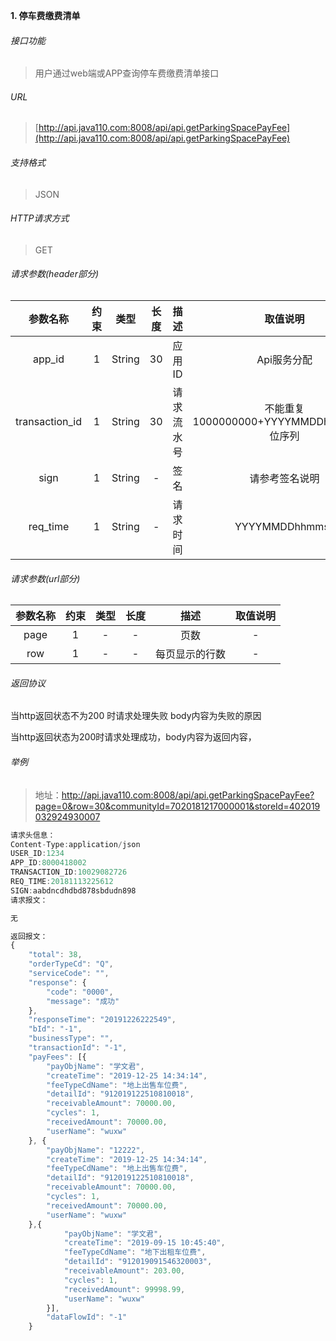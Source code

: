 

**1\. 停车费缴费清单**
###### 接口功能
> 用户通过web端或APP查询停车费缴费清单接口

###### URL
> [http://api.java110.com:8008/api/api.getParkingSpacePayFee](http://api.java110.com:8008/api/api.getParkingSpacePayFee)

###### 支持格式
> JSON

###### HTTP请求方式
> GET

###### 请求参数(header部分)
|参数名称|约束|类型|长度|描述|取值说明|
| :-: | :-: | :-: | :-: | :-: | :-:|
|app_id|1|String|30|应用ID|Api服务分配                      |
|transaction_id|1|String|30|请求流水号|不能重复 1000000000+YYYYMMDDhhmmss+6位序列 |
|sign|1|String|-|签名|请参考签名说明|
|req_time|1|String|-|请求时间|YYYYMMDDhhmmss|

###### 请求参数(url部分)
|参数名称|约束|类型|长度|描述|取值说明|
| :-: | :-: | :-: | :-: | :-: | :-: |
|page|1|-|-|页数|-|
|row|1|-|-|每页显示的行数|-|

###### 返回协议

当http返回状态不为200 时请求处理失败 body内容为失败的原因

当http返回状态为200时请求处理成功，body内容为返回内容，



###### 举例
> 地址：[http://api.java110.com:8008/api/api.getParkingSpacePayFee?page=0&row=30&communityId=7020181217000001&storeId=402019032924930007 ](http://api.java110.com:8008/api/api.getParkingSpacePayFee?page=0&row=30&communityId=7020181217000001&storeId=402019032924930007 )

``` javascript
请求头信息：
Content-Type:application/json
USER_ID:1234
APP_ID:8000418002
TRANSACTION_ID:10029082726
REQ_TIME:20181113225612
SIGN:aabdncdhdbd878sbdudn898
请求报文：

无

返回报文：
{
	"total": 38,
	"orderTypeCd": "Q",
	"serviceCode": "",
	"response": {
		"code": "0000",
		"message": "成功"
	},
	"responseTime": "20191226222549",
	"bId": "-1",
	"businessType": "",
	"transactionId": "-1",
	"payFees": [{
		"payObjName": "学文君",
		"createTime": "2019-12-25 14:34:14",
		"feeTypeCdName": "地上出售车位费",
		"detailId": "912019122510810018",
		"receivableAmount": 70000.00,
		"cycles": 1,
		"receivedAmount": 70000.00,
		"userName": "wuxw"
	}, {
		"payObjName": "12222",
		"createTime": "2019-12-25 14:34:14",
		"feeTypeCdName": "地上出售车位费",
		"detailId": "912019122510810018",
		"receivableAmount": 70000.00,
		"cycles": 1,
		"receivedAmount": 70000.00,
		"userName": "wuxw"
	},{
			"payObjName": "学文君",
			"createTime": "2019-09-15 10:45:40",
			"feeTypeCdName": "地下出租车位费",
			"detailId": "912019091546320003",
			"receivableAmount": 203.00,
			"cycles": 1,
			"receivedAmount": 99998.99,
			"userName": "wuxw"
		}],
		"dataFlowId": "-1"
	}

```
